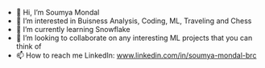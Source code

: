 - 👋 Hi, I’m Soumya Mondal
- 👀 I’m interested in Buisness Analysis, Coding, ML, Traveling and Chess
- 🌱 I’m currently learning Snowflake
- 💞️ I’m looking to collaborate on any interesting ML projects that you can think of
- 📫 How to reach me LinkedIn: www.linkedin.com/in/soumya-mondal-brc

<!---
SoumyaM29/SoumyaM29 is a ✨ special ✨ repository because its `README.md` (this file) appears on your GitHub profile.
You can click the Preview link to take a look at your changes.
--->
